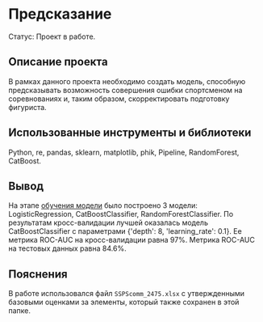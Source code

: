 # Предсказание 
Статус: Проект в работе.

## Описание проекта

В рамках данного проекта необходимо создать модель, способную предсказывать возможность совершения ошибки спортсменом на соревнованиях и, таким образом, скорректировать подготовку фигуриста.

## Использованные инструменты и библиотеки
Python, re, pandas, sklearn, matplotlib, phik, Pipeline, RandomForest, CatBoost.

## Вывод
На этапе <u>обучения модели</u> было построено 3 модели: LogisticRegression, CatBoostClassifier, RandomForestClassifier.
По результатам кросс-валидации лучшей оказалась модель CatBoostClassifier с параметрами {'depth': 8, 'learning_rate': 0.1}. Ее метрика ROC-AUC на кросс-валидации равна 97%. Метрика ROC-AUC на тестовых данных равна 84.6%.

## Пояснения
В работе использовался файл `SSPScomm_2475.xlsx` с утвержденными базовыми оценками за элементы, который также сохранен в этой папке.
